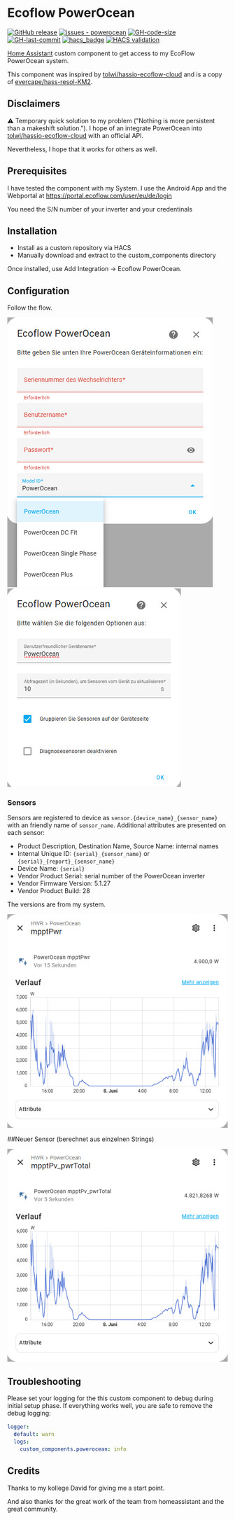 <!-- prettier-ignore -->
# Ecoflow PowerOcean
[![GitHub release](https://img.shields.io/github/release/niltrip/powerocean?include_prereleases=&sort=semver&color=blue)](https://github.com/niltrip/powerocean/releases/)
[![issues - powerocean](https://img.shields.io/github/issues/niltrip/powerocean)](https://github.com/niltrip/powerocean/issues)
[![GH-code-size](https://img.shields.io/github/languages/code-size/niltrip/powerocean?color=red)](https://github.com/niltrip/powerocean)
[![GH-last-commit](https://img.shields.io/github/last-commit/niltrip/powerocean?style=flat-square)](https://github.com/niltrip/powerocean/commits/main)
[![hacs_badge](https://img.shields.io/badge/HACS-Custom-41BDF5.svg)](https://github.com/hacs/integration)
[![HACS validation](https://github.com/niltrip/powerocean/workflows/Validate/badge.svg)](https://github.com/niltrip/powerocean/actions?query=workflow:"Validate")

[Home Assistant](https://home-assistant.io/) custom component to get access to my EcoFlow PowerOcean system.

This component was inspired by [tolwi/hassio-ecoflow-cloud](https://github.com/tolwi/hassio-ecoflow-cloud) and is a copy of [evercape/hass-resol-KM2](https://github.com/evercape/hass-resol-KM2).

## Disclaimers

⚠️ Temporary quick solution to my problem ("Nothing is more persistent than a makeshift solution.").
I hope of an integrate PowerOcean into [tolwi/hassio-ecoflow-cloud](https://github.com/tolwi/hassio-ecoflow-cloud) with an official API.

Nevertheless, I hope that it works for others as well.

## Prerequisites

I have tested the component with my System.
I use the Android App and the Webportal at https://portal.ecoflow.com/user/eu/de/login

You need the S/N number of your inverter and your credentinals

## Installation

- Install as a custom repository via HACS
- Manually download and extract to the custom_components directory

Once installed, use Add Integration -> Ecoflow PowerOcean.

## Configuration

Follow the flow.

![step 1](documentation/setup_step_1.PNG)
![step 2](documentation/setup_step_2.PNG)



### Sensors
Sensors are registered to device as `sensor.{device_name}_{sensor_name}` with an friendly name of `sensor_name`.
Additional attributes are presented on each sensor:
- Product Description, Destination Name, Source Name: internal names
- Internal Unique ID: `{serial}_{sensor_name}` or `{serial}_{report}_{sensor_name}`
- Device Name: `{serial}`
- Vendor Product Serial: serial number of the PowerOcean inverter
- Vendor Firmware Version: 5.1.27
- Vendor Product Build: 28

The versions are from my system.

![sensor](documentation/sensor.PNG)

##Neuer Sensor (berechnet aus einzelnen Strings)

![sensor](documentation/mpptPv_pwrTotal.PNG)


## Troubleshooting
Please set your logging for the this custom component to debug during initial setup phase. If everything works well, you are safe to remove the debug logging:

```yaml
logger:
  default: warn
  logs:
    custom_components.powerocean: info
```

## Credits

Thanks to my kollege David for giving me a start point.

And also thanks for the great work of the team from homeassistant and the great community.